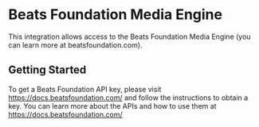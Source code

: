 # Beats Foundation Media Engine 

This integration allows access to the Beats Foundation Media Engine (you can learn more at beatsfoundation.com). 

## Getting Started

To get a Beats Foundation API key, please visit https://docs.beatsfoundation.com/ and follow the instructions to obtain a key. You can learn more about the APIs and how to use them at https://docs.beatsfoundation.com/
